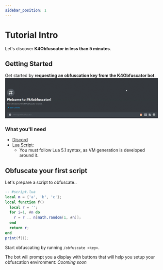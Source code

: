 ```yaml
---
sidebar_position: 1
---
```


# Tutorial Intro

Let's discover **K4Obfuscator in less than 5 minutes**.

## Getting Started

Get started by **requesting an obfuscation key from the K4Obfuscator bot**.
![Getting the key](img/intro_0.gif)

### What you'll need

- [Discord](https://k4scripts.xyz/discord)
- [Lua Script](https://www.lua.org/manual/5.1/):
  * You must follow Lua 5.1 syntax, as VM generation is developed around it.

## Obfuscate your first script

Let's prepare a script to obfuscate..
```lua
-- #script.lua
local n = {'a', 'b', 'c'};
local function f()
  local r = '';
  for i=1, #n do
    r = r .. n[math.random(1, #n)];
  end
  return r;
end
print(f());
```

Start obfuscating by running `/obfuscate <key>`.

The bot will prompt you a display with buttons that will help you setup your obfuscation environment: *Cooming soon*